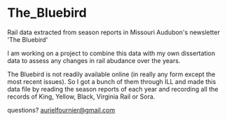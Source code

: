 # The_Bluebird
Rail data extracted from season reports in Missouri Audubon's newsletter 'The Bluebird'

I am working on a project to combine this data with my own dissertation data to assess any changes in rail abudance over the years. 

The Bluebird is not readily available online (in really any form except the most recent issues). So I got a bunch of them through ILL and made this data file by reading the season reports of each year and recording all the records of King, Yellow, Black, Virginia Rail or Sora. 

questions? aurielfournier@gmail.com
